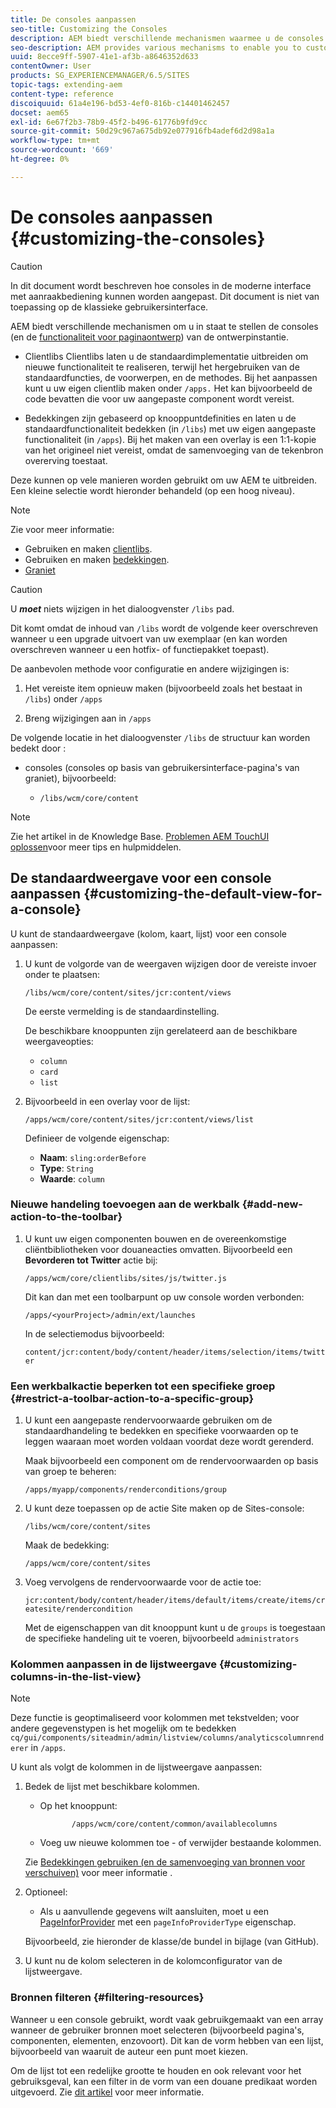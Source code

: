 ```yaml
---
title: De consoles aanpassen
seo-title: Customizing the Consoles
description: AEM biedt verschillende mechanismen waarmee u de consoles van de ontwerpinstantie kunt aanpassen
seo-description: AEM provides various mechanisms to enable you to customize the consoles of your authoring instance
uuid: 8ecce9ff-5907-41e1-af3b-a8646352d633
contentOwner: User
products: SG_EXPERIENCEMANAGER/6.5/SITES
topic-tags: extending-aem
content-type: reference
discoiquuid: 61a4e196-bd53-4ef0-816b-c14401462457
docset: aem65
exl-id: 6e67f2b3-78b9-45f2-b496-61776b9fd9cc
source-git-commit: 50d29c967a675db92e077916fb4adef6d2d98a1a
workflow-type: tm+mt
source-wordcount: '669'
ht-degree: 0%

---
```


# De consoles aanpassen {#customizing-the-consoles}

>[!CAUTION]
>
>In dit document wordt beschreven hoe consoles in de moderne interface met aanraakbediening kunnen worden aangepast. Dit document is niet van toepassing op de klassieke gebruikersinterface.

AEM biedt verschillende mechanismen om u in staat te stellen de consoles (en de [functionaliteit voor paginaontwerp](/help/sites-developing/customizing-page-authoring-touch.md)) van de ontwerpinstantie.

* Clientlibs Clientlibs laten u de standaardimplementatie uitbreiden om nieuwe functionaliteit te realiseren, terwijl het hergebruiken van de standaardfuncties, de voorwerpen, en de methodes. Bij het aanpassen kunt u uw eigen clientlib maken onder `/apps.` Het kan bijvoorbeeld de code bevatten die voor uw aangepaste component wordt vereist.

* Bedekkingen zijn gebaseerd op knooppuntdefinities en laten u de standaardfunctionaliteit bedekken (in `/libs`) met uw eigen aangepaste functionaliteit (in `/apps`). Bij het maken van een overlay is een 1:1-kopie van het origineel niet vereist, omdat de samenvoeging van de tekenbron overerving toestaat.

Deze kunnen op vele manieren worden gebruikt om uw AEM te uitbreiden. Een kleine selectie wordt hieronder behandeld (op een hoog niveau).

>[!NOTE]
>
>Zie voor meer informatie:
>
>* Gebruiken en maken [clientlibs](/help/sites-developing/clientlibs.md).
>* Gebruiken en maken [bedekkingen](/help/sites-developing/overlays.md).
>* [Graniet](https://helpx.adobe.com/experience-manager/6-5/sites/developing/using/reference-materials/granite-ui/api/index.html)
>


>[!CAUTION]
>
>U ***moet*** niets wijzigen in het dialoogvenster `/libs` pad.
>
>Dit komt omdat de inhoud van `/libs` wordt de volgende keer overschreven wanneer u een upgrade uitvoert van uw exemplaar (en kan worden overschreven wanneer u een hotfix- of functiepakket toepast).
>
>De aanbevolen methode voor configuratie en andere wijzigingen is:
>
>1. Het vereiste item opnieuw maken (bijvoorbeeld zoals het bestaat in `/libs`) onder `/apps`
>
>1. Breng wijzigingen aan in `/apps`
>

De volgende locatie in het dialoogvenster `/libs` de structuur kan worden bedekt door :

* consoles (consoles op basis van gebruikersinterface-pagina&#39;s van graniet), bijvoorbeeld:

   * `/libs/wcm/core/content`

>[!NOTE]
>
>Zie het artikel in de Knowledge Base. [Problemen AEM TouchUI oplossen](https://helpx.adobe.com/experience-manager/kb/troubleshooting-aem-touchui-issues.html)voor meer tips en hulpmiddelen.

## De standaardweergave voor een console aanpassen {#customizing-the-default-view-for-a-console}

U kunt de standaardweergave (kolom, kaart, lijst) voor een console aanpassen:

1. U kunt de volgorde van de weergaven wijzigen door de vereiste invoer onder te plaatsen:

   `/libs/wcm/core/content/sites/jcr:content/views`

   De eerste vermelding is de standaardinstelling.

   De beschikbare knooppunten zijn gerelateerd aan de beschikbare weergaveopties:

   * `column`
   * `card`
   * `list`

1. Bijvoorbeeld in een overlay voor de lijst:

   `/apps/wcm/core/content/sites/jcr:content/views/list`

   Definieer de volgende eigenschap:

   * **Naam**: `sling:orderBefore`
   * **Type**: `String`
   * **Waarde**: `column`

### Nieuwe handeling toevoegen aan de werkbalk {#add-new-action-to-the-toolbar}

1. U kunt uw eigen componenten bouwen en de overeenkomstige cliëntbibliotheken voor douaneacties omvatten. Bijvoorbeeld een **Bevorderen tot Twitter** actie bij:

   `/apps/wcm/core/clientlibs/sites/js/twitter.js`

   Dit kan dan met een toolbarpunt op uw console worden verbonden:

   `/apps/<yourProject>/admin/ext/launches`

   In de selectiemodus bijvoorbeeld:

   `content/jcr:content/body/content/header/items/selection/items/twitter`

### Een werkbalkactie beperken tot een specifieke groep {#restrict-a-toolbar-action-to-a-specific-group}

1. U kunt een aangepaste rendervoorwaarde gebruiken om de standaardhandeling te bedekken en specifieke voorwaarden op te leggen waaraan moet worden voldaan voordat deze wordt gerenderd.

   Maak bijvoorbeeld een component om de rendervoorwaarden op basis van groep te beheren:

   `/apps/myapp/components/renderconditions/group`

1. U kunt deze toepassen op de actie Site maken op de Sites-console:

   `/libs/wcm/core/content/sites`

   Maak de bedekking:

   `/apps/wcm/core/content/sites`

1. Voeg vervolgens de rendervoorwaarde voor de actie toe:

   `jcr:content/body/content/header/items/default/items/create/items/createsite/rendercondition`

   Met de eigenschappen van dit knooppunt kunt u de `groups` is toegestaan de specifieke handeling uit te voeren, bijvoorbeeld `administrators`

### Kolommen aanpassen in de lijstweergave {#customizing-columns-in-the-list-view}

>[!NOTE]
>
>Deze functie is geoptimaliseerd voor kolommen met tekstvelden; voor andere gegevenstypen is het mogelijk om te bedekken `cq/gui/components/siteadmin/admin/listview/columns/analyticscolumnrenderer` in `/apps`.

U kunt als volgt de kolommen in de lijstweergave aanpassen:

1. Bedek de lijst met beschikbare kolommen.

   * Op het knooppunt:

     ```
            /apps/wcm/core/content/common/availablecolumns
     ```

   * Voeg uw nieuwe kolommen toe - of verwijder bestaande kolommen.

   Zie [Bedekkingen gebruiken (en de samenvoeging van bronnen voor verschuiven)](/help/sites-developing/overlays.md) voor meer informatie .

1. Optioneel:

   * Als u aanvullende gegevens wilt aansluiten, moet u een [PageInforProvider](https://helpx.adobe.com/experience-manager/6-5/sites/developing/using/reference-materials/javadoc/com/day/cq/wcm/api/PageInfoProvider.html) met een
     `pageInfoProviderType` eigenschap.

   Bijvoorbeeld, zie hieronder de klasse/de bundel in bijlage (van GitHub).

1. U kunt nu de kolom selecteren in de kolomconfigurator van de lijstweergave.

### Bronnen filteren {#filtering-resources}

Wanneer u een console gebruikt, wordt vaak gebruikgemaakt van een array wanneer de gebruiker bronnen moet selecteren (bijvoorbeeld pagina&#39;s, componenten, elementen, enzovoort). Dit kan de vorm hebben van een lijst, bijvoorbeeld van waaruit de auteur een punt moet kiezen.

Om de lijst tot een redelijke grootte te houden en ook relevant voor het gebruiksgeval, kan een filter in de vorm van een douane predikaat worden uitgevoerd. Zie [dit artikel](/help/sites-developing/customizing-page-authoring-touch.md#filtering-resources) voor meer informatie.
